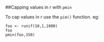 ##Capping values in r with `pmin`

To cap values in r use the `pim()` function. eg:

```{r}
foo <- runif(10,1,1000)
foo
pmin(foo,150)
```
